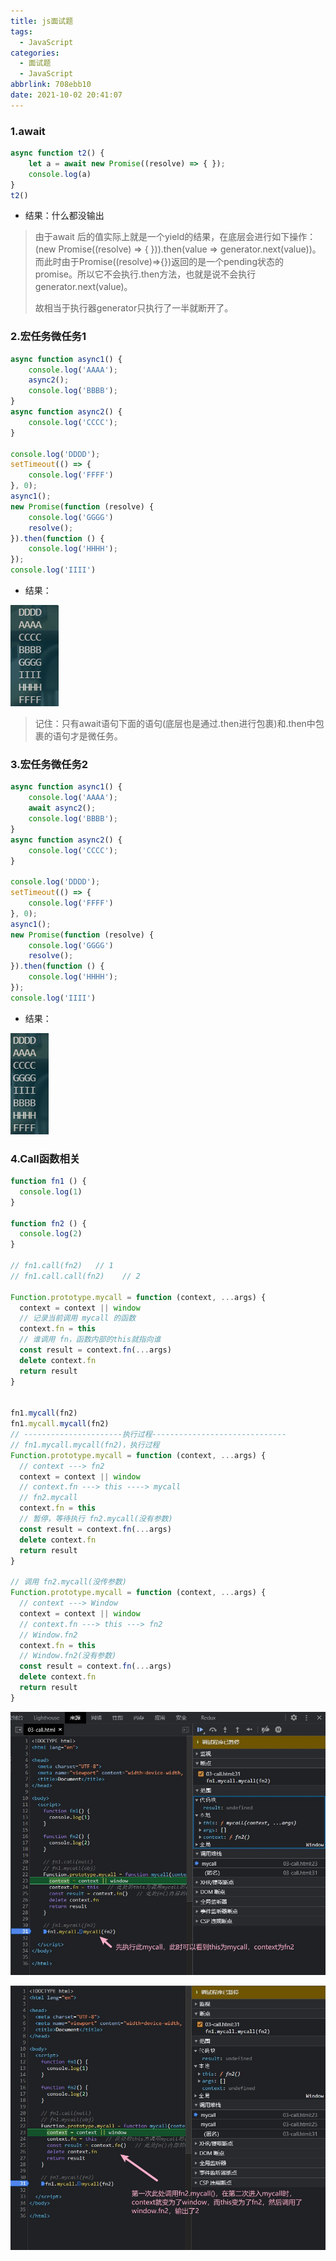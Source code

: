 ```yaml
---
title: js面试题
tags:
  - JavaScript
categories:
  - 面试题
  - JavaScript
abbrlink: 708ebb10
date: 2021-10-02 20:41:07
---
```


### 1.await

```javascript
async function t2() {
    let a = await new Promise((resolve) => { });
    console.log(a)
}
t2()
```

- 结果：什么都没输出

<div class="success">

> 由于await 后的值实际上就是一个yield的结果，在底层会进行如下操作：(new Promise((resolve) => { })).then(value => generator.next(value))。而此时由于Promise((resolve)=>{})返回的是一个pending状态的promise。所以它不会执行.then方法，也就是说不会执行generator.next(value)。
>
> 故相当于执行器generator只执行了一半就断开了。

</div>

### 2.宏任务微任务1

```javascript
async function async1() {
    console.log('AAAA');
    async2();
    console.log('BBBB');
}
async function async2() {
    console.log('CCCC');
}

console.log('DDDD');
setTimeout(() => {
    console.log('FFFF')
}, 0);
async1();
new Promise(function (resolve) {
    console.log('GGGG')
    resolve();
}).then(function () {
    console.log('HHHH');
});
console.log('IIII')
```

- 结果：

![](js面试题/1.png)

<div class="success">

> 记住：只有await语句下面的语句(底层也是通过.then进行包裹)和.then中包裹的语句才是微任务。

</div>

### 3.宏任务微任务2

```javascript
async function async1() {
    console.log('AAAA');
    await async2();
    console.log('BBBB');
}
async function async2() {
    console.log('CCCC');
}

console.log('DDDD');
setTimeout(() => {
    console.log('FFFF')
}, 0);
async1();
new Promise(function (resolve) {
    console.log('GGGG')
    resolve();
}).then(function () {
    console.log('HHHH');
});
console.log('IIII')
```

- 结果：

![](js面试题/2.png)

### 4.Call函数相关

```javascript
function fn1 () {
  console.log(1)
}

function fn2 () {
  console.log(2)
}

// fn1.call(fn2)   // 1
// fn1.call.call(fn2)	 // 2

Function.prototype.mycall = function (context, ...args) {
  context = context || window
  // 记录当前调用 mycall 的函数
  context.fn = this
  // 谁调用 fn，函数内部的this就指向谁
  const result = context.fn(...args)
  delete context.fn
  return result
}


fn1.mycall(fn2)
fn1.mycall.mycall(fn2)
// ----------------------执行过程------------------------------
// fn1.mycall.mycall(fn2)，执行过程 
Function.prototype.mycall = function (context, ...args) {
  // context ---> fn2
  context = context || window
  // context.fn ---> this ----> mycall
  // fn2.mycall
  context.fn = this
  // 暂停，等待执行 fn2.mycall(没有参数)
  const result = context.fn(...args)
  delete context.fn
  return result
}

// 调用 fn2.mycall(没传参数)
Function.prototype.mycall = function (context, ...args) {
  // context ---> Window
  context = context || window
  // context.fn ---> this ---> fn2
  // Window.fn2
  context.fn = this
  // Window.fn2(没有参数)
  const result = context.fn(...args)
  delete context.fn
  return result
}
```

![](js面试题/1.jpg)

![](js面试题/2.jpg)